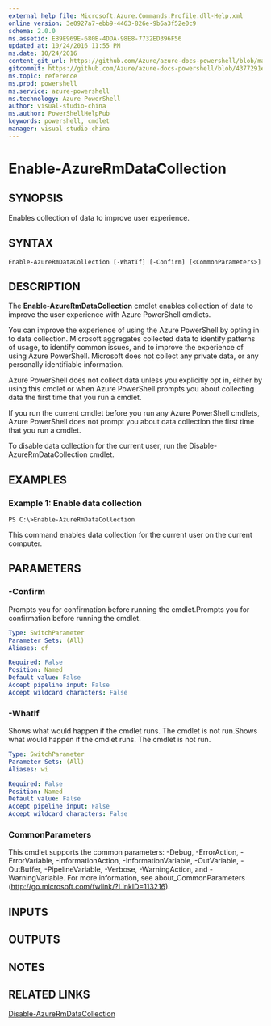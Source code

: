 ```yaml
---
external help file: Microsoft.Azure.Commands.Profile.dll-Help.xml
online version: 3e0927a7-ebb9-4463-826e-9b6a3f52e0c9
schema: 2.0.0
ms.assetid: EB9E969E-680B-4DDA-98E8-7732ED396F56
updated_at: 10/24/2016 11:55 PM
ms.date: 10/24/2016
content_git_url: https://github.com/Azure/azure-docs-powershell/blob/master/azureps-cmdlets-docs/ResourceManager/AzureRM.Profile/v2.2.0/Enable-AzureRmDataCollection.md
gitcommit: https://github.com/Azure/azure-docs-powershell/blob/4377291ee360e58e2c1c5d644155daf6a0279055/azureps-cmdlets-docs/ResourceManager/AzureRM.Profile/v2.2.0/Enable-AzureRmDataCollection.md
ms.topic: reference
ms.prod: powershell
ms.service: azure-powershell
ms.technology: Azure PowerShell
author: visual-studio-china
ms.author: PowerShellHelpPub
keywords: powershell, cmdlet
manager: visual-studio-china
---
```


# Enable-AzureRmDataCollection

## SYNOPSIS
Enables collection of data to improve user experience.

## SYNTAX

```
Enable-AzureRmDataCollection [-WhatIf] [-Confirm] [<CommonParameters>]
```

## DESCRIPTION
The **Enable-AzureRmDataCollection** cmdlet enables collection of data to improve the user experience with Azure PowerShell cmdlets.

You can improve the experience of using the Azure PowerShell by opting in to data collection.
Microsoft aggregates collected data to identify patterns of usage, to identify common issues, and to improve the experience of using Azure PowerShell.
Microsoft does not collect any private data, or any personally identifiable information.

Azure PowerShell does not collect data unless you explicitly opt in, either by using this cmdlet or when Azure PowerShell prompts you about collecting data the first time that you run a cmdlet.

If you run the current cmdlet before you run any Azure PowerShell cmdlets, Azure PowerShell does not prompt you about data collection the first time that you run a cmdlet.

To disable data collection for the current user, run the Disable-AzureRmDataCollection cmdlet.

## EXAMPLES

### Example 1: Enable data collection
```
PS C:\>Enable-AzureRmDataCollection
```

This command enables data collection for the current user on the current computer.

## PARAMETERS

### -Confirm
Prompts you for confirmation before running the cmdlet.Prompts you for confirmation before running the cmdlet.

```yaml
Type: SwitchParameter
Parameter Sets: (All)
Aliases: cf

Required: False
Position: Named
Default value: False
Accept pipeline input: False
Accept wildcard characters: False
```

### -WhatIf
Shows what would happen if the cmdlet runs.
The cmdlet is not run.Shows what would happen if the cmdlet runs.
The cmdlet is not run.

```yaml
Type: SwitchParameter
Parameter Sets: (All)
Aliases: wi

Required: False
Position: Named
Default value: False
Accept pipeline input: False
Accept wildcard characters: False
```

### CommonParameters
This cmdlet supports the common parameters: -Debug, -ErrorAction, -ErrorVariable, -InformationAction, -InformationVariable, -OutVariable, -OutBuffer, -PipelineVariable, -Verbose, -WarningAction, and -WarningVariable. For more information, see about_CommonParameters (http://go.microsoft.com/fwlink/?LinkID=113216).

## INPUTS

## OUTPUTS

## NOTES

## RELATED LINKS

[Disable-AzureRmDataCollection](xref:ResourceManager/AzureRM.Profile/v2.2.0/Disable-AzureRmDataCollection.md)


